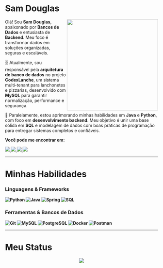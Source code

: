# Sam Douglas

<img src="https://iili.io/HyiXz8P.png" min-width="300px" max-width="300px" width="300px" align="right">

<p align="left">
      Olá! Sou <strong>Sam Douglas</strong>, apaixonado por <strong>Bancos de Dados</strong> e entusiasta de <strong>Backend</strong>. 
      Meu foco é transformar dados em soluções organizadas, seguras e escaláveis.
</p>

<p align="left">
      🗄️ Atualmente, sou responsável pela <strong>arquitetura de banco de dados</strong> no projeto <strong>CodexLanche</strong>, 
      um sistema multi-tenant para lanchonetes e pizzarias, desenvolvido com <strong>MySQL</strong> para garantir 
      normalização, performance e segurança.
</p>

<p align="left">
      🚀 Paralelamente, estou aprimorando minhas habilidades em <strong>Java</strong> e <strong>Python</strong>, com foco em 
      <strong>desenvolvimento backend</strong>. Meu objetivo é unir uma base sólida em <strong>SQL</strong> e modelagem de dados 
      com boas práticas de programação para entregar sistemas completos e confiáveis.
</p>

<p align="left">
 <strong>Você pode me encontrar em:<strong>
</p>
<p align="left">

<a href="mailto:douglasferreira.dev@gmail.com">
  <img src="https://img.shields.io/badge/Gmail-EA4335?style=for-the-badge&logo=gmail&logoColor=white"/>
</a>

<a href="https://discord.gg/okingsaam" alt="Discord">
  <img src="https://img.shields.io/badge/Discord-5865F2?style=for-the-badge&logo=discord&logoColor=white"/>
</a>

<a href="https://twitter.com/okingsaam" alt="Twitter">
  <img src="https://img.shields.io/badge/Twitter-1DA1F2?style=for-the-badge&logo=twitter&logoColor=white"/>
</a>

<a href="https://www.linkedin.com/in/sam-douglas-6076b91b8/" alt="LinkedIn">
  <img src="https://img.shields.io/badge/LinkedIn-0A66C2?style=for-the-badge&logo=linkedin&logoColor=white"/>
</a>

---

# Minhas Habilidades

### Linguagens & Frameworks

  ![Python](https://img.shields.io/badge/Python-3776AB?style=for-the-badge&logo=python&logoColor=white)
  ![Java](https://img.shields.io/badge/Java-ED8B00?style=for-the-badge&logo=openjdk&logoColor=white)
  ![Spring](https://img.shields.io/badge/Spring-6DB33F?style=for-the-badge&logo=spring&logoColor=white)
  ![SQL](https://img.shields.io/badge/SQL-003B57?style=for-the-badge&logo=postgresql&logoColor=white)
  
### Ferramentas & Bancos de Dados

  ![Git](https://img.shields.io/badge/Git-F05032?style=for-the-badge&logo=git&logoColor=white)
  ![MySQL](https://img.shields.io/badge/MySQL-4479A1?style=for-the-badge&logo=mysql&logoColor=white)
  ![PostgreSQL](https://img.shields.io/badge/PostgreSQL-316192?style=for-the-badge&logo=postgresql&logoColor=white)
  ![Docker](https://img.shields.io/badge/Docker-2496ED?style=for-the-badge&logo=docker&logoColor=white)
  ![Postman](https://img.shields.io/badge/Postman-FF6C37?style=for-the-badge&logo=postman&logoColor=white)

---

# Meu Status

<div align="center">
 <img src="https://github-readme-stats-sigma-five.vercel.app/api/?username=okingsaam&theme=react&line_height=20&hide=css&count_private=true"/>
 
 <picture>
 <source 
   srcset="https://github-readme-stats.vercel.app/api?username=okingsaam&show_icons=true&theme=dark"
   media="(prefers-color-scheme: dark)"
 />
 <source
   srcset="https://github-readme-stats.vercel.app/api?username=okingsaam&show_icons=true"
   media="(prefers-color-scheme: light), (prefers-color-scheme: no-preference)"        
 />
</picture>
</div>
